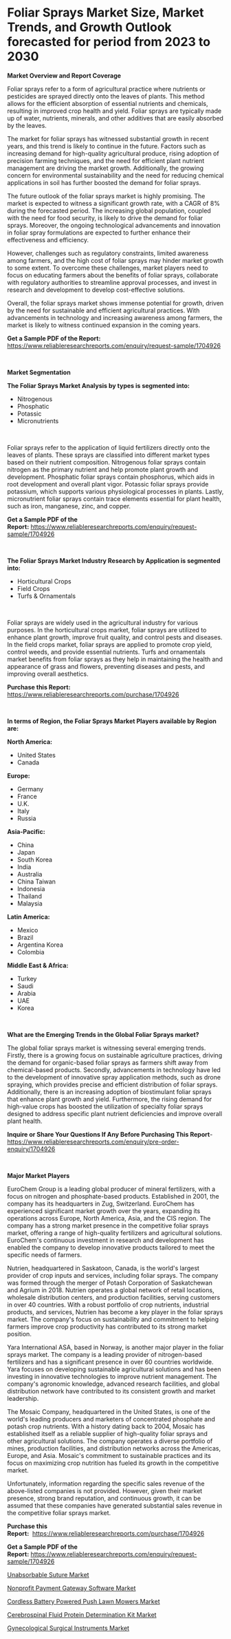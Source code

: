 <p><h1>Foliar Sprays Market Size, Market Trends, and Growth Outlook forecasted for period from 2023 to 2030</h1></p><p><strong>Market Overview and Report Coverage</strong></p>
<p><p>Foliar sprays refer to a form of agricultural practice where nutrients or pesticides are sprayed directly onto the leaves of plants. This method allows for the efficient absorption of essential nutrients and chemicals, resulting in improved crop health and yield. Foliar sprays are typically made up of water, nutrients, minerals, and other additives that are easily absorbed by the leaves.</p><p>The market for foliar sprays has witnessed substantial growth in recent years, and this trend is likely to continue in the future. Factors such as increasing demand for high-quality agricultural produce, rising adoption of precision farming techniques, and the need for efficient plant nutrient management are driving the market growth. Additionally, the growing concern for environmental sustainability and the need for reducing chemical applications in soil has further boosted the demand for foliar sprays.</p><p>The future outlook of the foliar sprays market is highly promising. The market is expected to witness a significant growth rate, with a CAGR of 8% during the forecasted period. The increasing global population, coupled with the need for food security, is likely to drive the demand for foliar sprays. Moreover, the ongoing technological advancements and innovation in foliar spray formulations are expected to further enhance their effectiveness and efficiency. </p><p>However, challenges such as regulatory constraints, limited awareness among farmers, and the high cost of foliar sprays may hinder market growth to some extent. To overcome these challenges, market players need to focus on educating farmers about the benefits of foliar sprays, collaborate with regulatory authorities to streamline approval processes, and invest in research and development to develop cost-effective solutions.</p><p>Overall, the foliar sprays market shows immense potential for growth, driven by the need for sustainable and efficient agricultural practices. With advancements in technology and increasing awareness among farmers, the market is likely to witness continued expansion in the coming years.</p></p>
<p><strong>Get a Sample PDF of the Report:</strong> <a href="https://www.reliableresearchreports.com/enquiry/request-sample/1704926">https://www.reliableresearchreports.com/enquiry/request-sample/1704926</a></p>
<p>&nbsp;</p>
<p><strong>Market Segmentation</strong></p>
<p><strong>The Foliar Sprays Market Analysis by types is segmented into:</strong></p>
<p><ul><li>Nitrogenous</li><li>Phosphatic</li><li>Potassic</li><li>Micronutrients</li></ul></p>
<p>&nbsp;</p>
<p><p>Foliar sprays refer to the application of liquid fertilizers directly onto the leaves of plants. These sprays are classified into different market types based on their nutrient composition. Nitrogenous foliar sprays contain nitrogen as the primary nutrient and help promote plant growth and development. Phosphatic foliar sprays contain phosphorus, which aids in root development and overall plant vigor. Potassic foliar sprays provide potassium, which supports various physiological processes in plants. Lastly, micronutrient foliar sprays contain trace elements essential for plant health, such as iron, manganese, zinc, and copper.</p></p>
<p><strong>Get a Sample PDF of the Report:</strong>&nbsp;<a href="https://www.reliableresearchreports.com/enquiry/request-sample/1704926">https://www.reliableresearchreports.com/enquiry/request-sample/1704926</a></p>
<p>&nbsp;</p>
<p><strong>The Foliar Sprays Market Industry Research by Application is segmented into:</strong></p>
<p><ul><li>Horticultural Crops</li><li>Field Crops</li><li>Turfs & Ornamentals</li></ul></p>
<p>&nbsp;</p>
<p><p>Foliar sprays are widely used in the agricultural industry for various purposes. In the horticultural crops market, foliar sprays are utilized to enhance plant growth, improve fruit quality, and control pests and diseases. In the field crops market, foliar sprays are applied to promote crop yield, control weeds, and provide essential nutrients. Turfs and ornamentals market benefits from foliar sprays as they help in maintaining the health and appearance of grass and flowers, preventing diseases and pests, and improving overall aesthetics.</p></p>
<p><strong>Purchase this Report:</strong>&nbsp; <a href="https://www.reliableresearchreports.com/purchase/1704926">https://www.reliableresearchreports.com/purchase/1704926</a></p>
<p>&nbsp;</p>
<p><strong>In terms of Region, the Foliar Sprays Market Players available by Region are:</strong></p>
<p>
    <p> <strong> North America: </strong>
        <ul>
            <li>United States</li>
            <li>Canada</li>
        </ul>
        </p> 
    <p> <strong> Europe: </strong>
        <ul>
            <li>Germany</li>
            <li>France</li>
            <li>U.K.</li>
            <li>Italy</li>
            <li>Russia</li>
        </ul>
        </p> 
    <p> <strong> Asia-Pacific: </strong>
        <ul>
            <li>China</li>
            <li>Japan</li>
            <li>South Korea</li>
            <li>India</li>
            <li>Australia</li>
            <li>China Taiwan</li>
            <li>Indonesia</li>
            <li>Thailand</li>
            <li>Malaysia</li>
        </ul>
        </p> 
    <p> <strong> Latin America: </strong>
        <ul>
            <li>Mexico</li>
            <li>Brazil</li>
            <li>Argentina Korea</li>
            <li>Colombia</li>
        </ul>
        </p> 
    <p> <strong> Middle East & Africa: </strong>
        <ul>
            <li>Turkey</li>
            <li>Saudi</li>
            <li>Arabia</li>
            <li>UAE</li>
            <li>Korea</li>
        </ul>
    </p>
    </p>
<p>&nbsp;</p>
<p><strong>What are the Emerging Trends in the Global Foliar Sprays market?</strong></p>
<p><p>The global foliar sprays market is witnessing several emerging trends. Firstly, there is a growing focus on sustainable agriculture practices, driving the demand for organic-based foliar sprays as farmers shift away from chemical-based products. Secondly, advancements in technology have led to the development of innovative spray application methods, such as drone spraying, which provides precise and efficient distribution of foliar sprays. Additionally, there is an increasing adoption of biostimulant foliar sprays that enhance plant growth and yield. Furthermore, the rising demand for high-value crops has boosted the utilization of specialty foliar sprays designed to address specific plant nutrient deficiencies and improve overall plant health.</p></p>
<p><strong>Inquire or Share Your Questions If Any Before Purchasing This Report</strong>- <a href="https://www.reliableresearchreports.com/enquiry/pre-order-enquiry/1704926">https://www.reliableresearchreports.com/enquiry/pre-order-enquiry/1704926</a></p>
<p>&nbsp;</p>
<p><strong>Major Market Players</strong></p>
<p><p>EuroChem Group is a leading global producer of mineral fertilizers, with a focus on nitrogen and phosphate-based products. Established in 2001, the company has its headquarters in Zug, Switzerland. EuroChem has experienced significant market growth over the years, expanding its operations across Europe, North America, Asia, and the CIS region. The company has a strong market presence in the competitive foliar sprays market, offering a range of high-quality fertilizers and agricultural solutions. EuroChem's continuous investment in research and development has enabled the company to develop innovative products tailored to meet the specific needs of farmers.</p><p>Nutrien, headquartered in Saskatoon, Canada, is the world's largest provider of crop inputs and services, including foliar sprays. The company was formed through the merger of Potash Corporation of Saskatchewan and Agrium in 2018. Nutrien operates a global network of retail locations, wholesale distribution centers, and production facilities, serving customers in over 40 countries. With a robust portfolio of crop nutrients, industrial products, and services, Nutrien has become a key player in the foliar sprays market. The company's focus on sustainability and commitment to helping farmers improve crop productivity has contributed to its strong market position.</p><p>Yara International ASA, based in Norway, is another major player in the foliar sprays market. The company is a leading provider of nitrogen-based fertilizers and has a significant presence in over 60 countries worldwide. Yara focuses on developing sustainable agricultural solutions and has been investing in innovative technologies to improve nutrient management. The company's agronomic knowledge, advanced research facilities, and global distribution network have contributed to its consistent growth and market leadership.</p><p>The Mosaic Company, headquartered in the United States, is one of the world's leading producers and marketers of concentrated phosphate and potash crop nutrients. With a history dating back to 2004, Mosaic has established itself as a reliable supplier of high-quality foliar sprays and other agricultural solutions. The company operates a diverse portfolio of mines, production facilities, and distribution networks across the Americas, Europe, and Asia. Mosaic's commitment to sustainable practices and its focus on maximizing crop nutrition has fueled its growth in the competitive market.</p><p>Unfortunately, information regarding the specific sales revenue of the above-listed companies is not provided. However, given their market presence, strong brand reputation, and continuous growth, it can be assumed that these companies have generated substantial sales revenue in the competitive foliar sprays market.</p></p>
<p><strong>Purchase this Report:</strong>&nbsp;&nbsp;<a href="https://www.reliableresearchreports.com/purchase/1704926">https://www.reliableresearchreports.com/purchase/1704926</a></p>
<p></p>
<p><strong>Get a Sample PDF of the Report:</strong>&nbsp;<a href="https://www.reliableresearchreports.com/enquiry/request-sample/1704926">https://www.reliableresearchreports.com/enquiry/request-sample/1704926</a></p>
<p><p><a href="https://www.linkedin.com/pulse/unabsorbable-suture-market-size-2023-2030-global-industrial-pwa9e/">Unabsorbable Suture Market</a></p><p><a href="https://medium.com/@kimwalker82/nonprofit-payment-gateway-software-market-size-and-market-trends-complete-industry-overview-2023-753e8112a7b3">Nonprofit Payment Gateway Software Market</a></p><p><a href="https://medium.com/@abdulkoss1954/cordless-battery-powered-push-lawn-mowers-market-comprehensive-assessment-by-type-application-99c3d0fbebc8">Cordless Battery Powered Push Lawn Mowers Market</a></p><p><a href="https://www.linkedin.com/pulse/cerebrospinal-fluid-protein-determination-kit-market-8ufze/">Cerebrospinal Fluid Protein Determination Kit Market</a></p><p><a href="https://github.com/sheetalreportprime/Market-Research-Report-List-1/blob/main/gynecological-surgical-instruments-market.md">Gynecological Surgical Instruments Market</a></p></p>